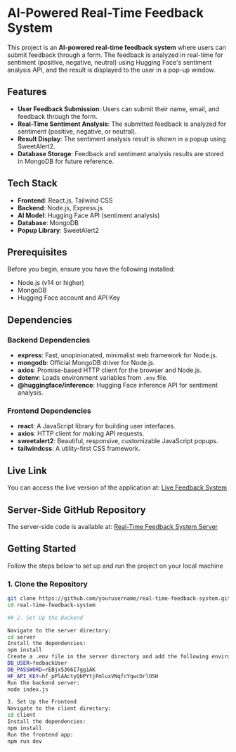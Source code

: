# AI-Powered Real-Time Feedback System

This project is an **AI-powered real-time feedback system** where users can submit feedback through a form. The feedback is analyzed in real-time for sentiment (positive, negative, neutral) using Hugging Face's sentiment analysis API, and the result is displayed to the user in a pop-up window.

## Features

- **User Feedback Submission**: Users can submit their name, email, and feedback through the form.
- **Real-Time Sentiment Analysis**: The submitted feedback is analyzed for sentiment (positive, negative, or neutral).
- **Result Display**: The sentiment analysis result is shown in a popup using SweetAlert2.
- **Database Storage**: Feedback and sentiment analysis results are stored in MongoDB for future reference.

## Tech Stack

- **Frontend**: React.js, Tailwind CSS
- **Backend**: Node.js, Express.js
- **AI Model**: Hugging Face API (sentiment analysis)
- **Database**: MongoDB
- **Popup Library**: SweetAlert2

## Prerequisites

Before you begin, ensure you have the following installed:

- Node.js (v14 or higher)
- MongoDB
- Hugging Face account and API Key

## Dependencies

### Backend Dependencies

- **express**: Fast, unopinionated, minimalist web framework for Node.js.
- **mongodb**: Official MongoDB driver for Node.js.
- **axios**: Promise-based HTTP client for the browser and Node.js.
- **dotenv**: Loads environment variables from `.env` file.
- **@huggingface/inference**: Hugging Face inference API for sentiment analysis.

### Frontend Dependencies

- **react**: A JavaScript library for building user interfaces.
- **axios**: HTTP client for making API requests.
- **sweetalert2**: Beautiful, responsive, customizable JavaScript popups.
- **tailwindcss**: A utility-first CSS framework.
## Live Link

You can access the live version of the application at: [Live Feedback System](https://real-time-feedback-system.vercel.app/)

## Server-Side GitHub Repository

The server-side code is available at: [Real-Time Feedback System Server](https://github.com/tafiya/real-time-feedback-system-server)   
  
  
## Getting Started
Follow the steps below to set up and run the project on your local machine

### 1. Clone the Repository

```bash
git clone https://github.com/yourusername/real-time-feedback-system.git
cd real-time-feedback-system

## 2. Set Up the Backend

Navigate to the server directory:
cd server
Install the dependencies:
npm install
Create a .env file in the server directory and add the following environment variables:
DB_USER=fedbackUser
DB_PASSWORD=rEBjx5366I7gg1AK
HF_API_KEY=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
Run the backend server:
node index.js

3. Set Up the Frontend
Navigate to the client directory:
cd client
Install the dependencies:
npm install
Run the frontend app:
npm run dev
